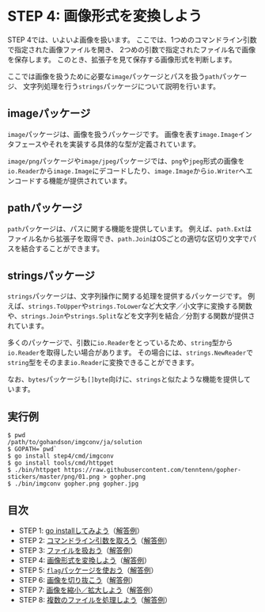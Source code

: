 # STEP 4: 画像形式を変換しよう

STEP 4では、いよいよ画像を扱います。
ここでは、1つめのコマンドライン引数で指定された画像ファイルを開き、
2つめの引数で指定されたファイル名で画像を保存します。
このとき、拡張子を見て保存する画像形式を判断します。

ここでは画像を扱うために必要な`image`パッケージとパスを扱う`path`パッケージ、
文字列処理を行う`strings`パッケージについて説明を行います。

## imageパッケージ
`image`パッケージは、画像を扱うパッケージです。
画像を表す`image.Image`インタフェースやそれを実装する具体的な型が定義されています。

`image/png`パッケージや`image/jpeg`パッケージでは、`png`や`jpeg`形式の画像を`io.Reader`から`image.Image`にデコードしたり、`image.Image`から`io.Writer`へエンコードする機能が提供されています。


## pathパッケージ
`path`パッケージは、パスに関する機能を提供しています。
例えば、`path.Ext`はファイル名から拡張子を取得でき、`path.Join`はOSごとの適切な区切り文字でパスを結合することができます。

## stringsパッケージ
`strings`パッケージは、文字列操作に関する処理を提供するパッケージです。
例えば、`strings.ToUpper`や`strings.ToLower`など大文字／小文字に変換する関数や、`strings.Join`や`strings.Split`などを文字列を結合／分割する関数が提供されています。

多くのパッケージで、引数に`io.Reader`をとっているため、`string`型から`io.Reader`を取得したい場合があります。
その場合には、`strings.NewReader`で`string`型をそのまま`io.Reader`に変換できることができます。

なお、`bytes`パッケージも`[]byte`向けに、`strings`と似たような機能を提供しています。

## 実行例

```
$ pwd
/path/to/gohandson/imgconv/ja/solution
$ GOPATH=`pwd`
$ go install step4/cmd/imgconv
$ go install tools/cmd/httpget
$ ./bin/httpget https://raw.githubusercontent.com/tenntenn/gopher-stickers/master/png/01.png > gopher.png
$ ./bin/imgconv gopher.png gopher.jpg
```

## 目次

* STEP 1: [go installしてみよう](../step1)（[解答例](../../../solution/src/step1)）
* STEP 2: [コマンドライン引数を取ろう](../step2)（[解答例](../../../solution/src/step2)）
* STEP 3: [ファイルを扱おう](../step3)（[解答例](../../../solution/src/step3)）
* STEP 4: [画像形式を変換しよう](../step4)（[解答例](../../../solution/src/step4)）
* STEP 5: [`flag`パッケージを使おう](../step5)（[解答例](../../../solution/src/step5)）
* STEP 6: [画像を切り抜こう](../step6)（[解答例](../../../solution/src/step6)）
* STEP 7: [画像を縮小／拡大しよう](../step7)（[解答例](../../../solution/src/step7)）
* STEP 8: [複数のファイルを処理しよう](../step8)（[解答例](../../../solution/src/step8)）
